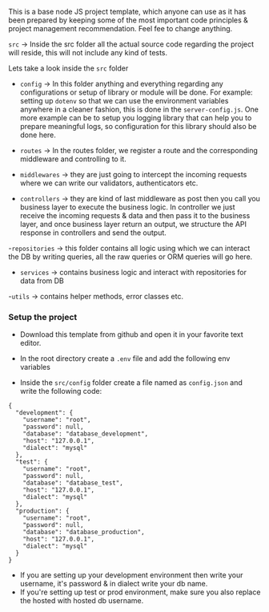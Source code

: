 This is a base node JS project template, which anyone can use as it has been prepared by keeping some of the most important code principles & project management recommendation. Feel fee to change anything.

`src` -> Inside the src folder all the actual source code regarding the project will reside, this will not include any kind of tests.

Lets take a look inside the `src` folder

- `config` -> In this folder anything and everything regarding any configurations or setup of library or module will be done. For example: setting up `dotenv` so that we can use the environment variables anywhere in a cleaner fashion, this is done in the `server-config.js`. One more example can be to setup you logging library that can help you to prepare meaningful logs, so configuration for this library should also be done here.

- `routes` -> In the routes folder, we register a route and the corresponding middleware and controlling to it.

- `middlewares` -> they are just going to intercept the incoming requests where we can write our validators, authenticators etc.

- `controllers` -> they are kind of last middleware as post then you call you business layer to execute the business logic. In controller we just receive the incoming requests & data and then pass it to the business layer, and once business layer return an output, we structure the API response in controllers and send the output.

-`repositories` -> this folder contains all logic using which we can interact the DB by writing queries, all the raw queries or ORM queries will go here.

- `services` -> contains business logic and interact with repositories for data from DB

-`utils` -> contains helper methods, error classes etc.

### Setup the project

- Download this template from github and open it in your favorite text editor.
- In the root directory create a `.env` file and add the following env variables

- Inside the `src/config` folder create a file named as `config.json` and write the following code:

```
{
  "development": {
    "username": "root",
    "password": null,
    "database": "database_development",
    "host": "127.0.0.1",
    "dialect": "mysql"
  },
  "test": {
    "username": "root",
    "password": null,
    "database": "database_test",
    "host": "127.0.0.1",
    "dialect": "mysql"
  },
  "production": {
    "username": "root",
    "password": null,
    "database": "database_production",
    "host": "127.0.0.1",
    "dialect": "mysql"
  }
}
```

- If you are setting up your development environment then write your username, it's password & in dialect write your db name.
- If you're setting up test or prod environment, make sure you also replace the hosted with hosted db username.
